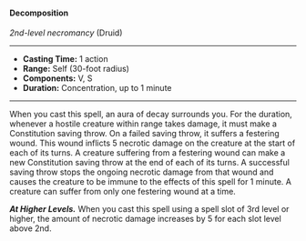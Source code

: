 #### Decomposition
*2nd-level necromancy* (Druid)
___
- **Casting Time:** 1 action
- **Range:** Self (30-foot radius)
- **Components:** V, S
- **Duration:** Concentration, up to 1 minute
---
When you cast this spell, an aura of decay
surrounds you. For the duration, whenever a hostile
creature within range takes damage, it must make a Constitution saving throw. On a failed saving throw,
it suffers a festering wound. This wound inflicts 5
necrotic damage on the creature at the start of each
of its turns.
A creature suffering from a festering wound can
make a new Constitution saving throw at the end of
each of its turns. A successful saving throw stops
the ongoing necrotic damage from that wound and
causes the creature to be immune to the effects of
this spell for 1 minute. A creature can suffer from
only one festering wound at a time.

***At Higher Levels.***  When you cast this spell using
a spell slot of 3rd level or higher, the amount of
necrotic damage increases by 5 for each slot level
above 2nd.
